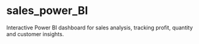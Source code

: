 # sales_power_BI
Interactive Power BI dashboard for sales analysis, tracking profit, quantity and customer insights.

